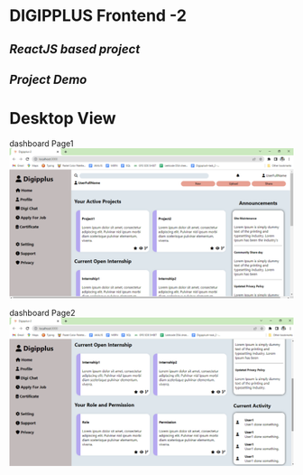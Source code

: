 # DIGIPPLUS Frontend -2

## _ReactJS based project_

## _Project Demo_
# Desktop View
dashboard Page1
![image](https://github.com/Yashaswi-Anand/react-responsive-app2/blob/master/screenshots/dashboard1.png)

dashboard Page2
![image](https://github.com/Yashaswi-Anand/react-responsive-app2/blob/master/screenshots/dashboard2.png)

